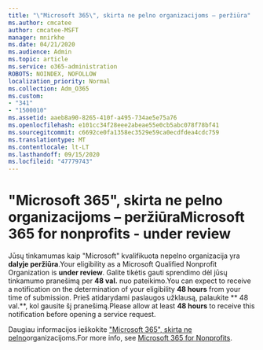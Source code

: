 ```yaml
---
title: "\"Microsoft 365\", skirta ne pelno organizacijoms – peržiūra"
ms.author: cmcatee
author: cmcatee-MSFT
manager: mnirkhe
ms.date: 04/21/2020
ms.audience: Admin
ms.topic: article
ms.service: o365-administration
ROBOTS: NOINDEX, NOFOLLOW
localization_priority: Normal
ms.collection: Adm_O365
ms.custom:
- "341"
- "1500010"
ms.assetid: aaeb8a90-8265-410f-a495-734ae5e75a76
ms.openlocfilehash: e101cc34f28eee2abeae55e0cb5abc078f78bf41
ms.sourcegitcommit: c6692ce0fa1358ec3529e59ca0ecdfdea4cdc759
ms.translationtype: MT
ms.contentlocale: lt-LT
ms.lasthandoff: 09/15/2020
ms.locfileid: "47779743"
---
```

# <a name="microsoft-365-for-nonprofits---under-review"></a><span data-ttu-id="90be7-102">"Microsoft 365", skirta ne pelno organizacijoms – peržiūra</span><span class="sxs-lookup"><span data-stu-id="90be7-102">Microsoft 365 for nonprofits - under review</span></span>

<span data-ttu-id="90be7-103">Jūsų tinkamumas kaip "Microsoft" kvalifikuota nepelno organizacija yra **dalyje peržiūra**.</span><span class="sxs-lookup"><span data-stu-id="90be7-103">Your eligibility as a Microsoft Qualified Nonprofit Organization is **under review**.</span></span> <span data-ttu-id="90be7-104">Galite tikėtis gauti sprendimo dėl jūsų tinkamumo pranešimą per **48 val.** nuo pateikimo.</span><span class="sxs-lookup"><span data-stu-id="90be7-104">You can expect to receive a notification on the determination of your eligibility **48 hours** from your time of submission.</span></span> <span data-ttu-id="90be7-105">Prieš atidarydami paslaugos užklausą, palaukite \*\* 48 val.\*\*, kol gausite šį pranešimą.</span><span class="sxs-lookup"><span data-stu-id="90be7-105">Please allow at least **48 hours** to receive this notification before opening a service request.</span></span> 

<span data-ttu-id="90be7-106">Daugiau informacijos ieškokite ["Microsoft 365", skirta ne pelno](https://www.microsoft.com/nonprofits/microsoft-365)organizacijoms.</span><span class="sxs-lookup"><span data-stu-id="90be7-106">For more info, see [Microsoft 365 for Nonprofits](https://www.microsoft.com/nonprofits/microsoft-365).</span></span> 
